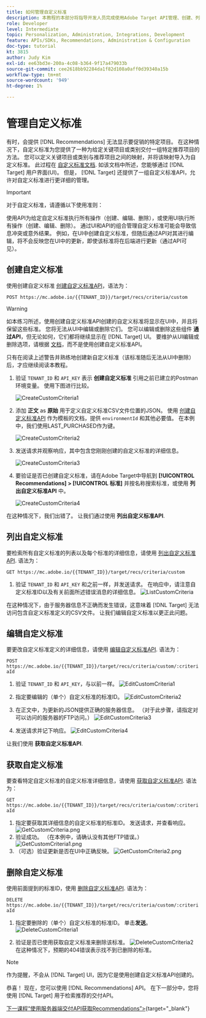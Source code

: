 ```yaml
---
title: 如何管理自定义标准
description: 本教程的本部分将指导开发人员完成使用Adobe Target API管理、创建、列表、编辑、获取和删除Adobe Target Recommendations标准所需的步骤。
role: Developer
level: Intermediate
topic: Personalization, Administration, Integrations, Development
feature: APIs/SDKs, Recommendations, Administration & Configuration
doc-type: tutorial
kt: 3815
author: Judy Kim
exl-id: ee63bd3e-200a-4c08-b364-9f17a479033b
source-git-commit: cee2618bb92284da1f82d108a0aff0d39340a15b
workflow-type: tm+mt
source-wordcount: '949'
ht-degree: 1%

---
```


# 管理自定义标准

有时，会提供 [!DNL Recommendations] 无法显示要促销的特定项目。 在这种情况下，自定义标准为您提供了一种为给定关键项目或类别交付一组特定推荐项目的方法。 您可以定义关键项目或类别与推荐项目之间的映射，并将该映射导入为自定义标准。 此过程在 [自定义标准文档](https://experienceleague.adobe.com/docs/target/using/recommendations/criteria/recommendations-csv.html?lang=en). 如该文档中所述，您能够通过 [!DNL Target] 用户界面(UI)。 但是， [!DNL Target] 还提供了一组自定义标准API，允许对自定义标准进行更详细的管理。

>[!IMPORTANT]
>
>对于自定义标准，请遵循以下使用准则：
>
> 使用API为给定自定义标准执行所有操作（创建、编辑、删除），或使用UI执行所有操作（创建、编辑、删除）。 通过UI和API的组合管理自定义标准可能会导致信息冲突或意外结果。 例如，在UI中创建自定义标准，但随后通过API对其进行编辑，将不会反映您在UI中的更新，即使该标准将在后端进行更新（通过API可见）。

## 创建自定义标准

使用创建自定义标准 [创建自定义标准API](https://developers.adobetarget.com/api/recommendations/#operation/createCriteriaCustom)，语法为：

`POST https://mc.adobe.io/{{TENANT_ID}}/target/recs/criteria/custom`

>[!WARNING]
>
>如本练习所述，使用创建自定义标准API创建的自定义标准将显示在UI中，并且将保留这些标准。 您将无法从UI中编辑或删除它们。 您可以编辑或删除这些组件 **通过API**，但无论如何，它们都将继续显示在 [!DNL Target] UI。 要维护从UI编辑或删除选项，请根据 [文档](https://experienceleague.adobe.com/docs/target/using/recommendations/criteria/recommendations-csv.html?lang=en)，而不是使用创建自定义标准API。

只有在阅读上述警告并熟练地创建新自定义标准（该标准随后无法从UI中删除）后，才应继续阅读本教程。

1. 验证 `TENANT_ID` 和 `API_KEY` 表示 **创建自定义标准** 引用之前已建立的Postman环境变量。 使用下图进行比较。

   ![CreateCustomCriteria1](assets/CreateCustomCriteria1.png)

2. 添加 **正文** as **原始** 用于定义自定义标准CSV文件位置的JSON。 使用 [创建自定义标准API](https://developers.adobetarget.com/api/recommendations/#operation/getAllCriteriaCustom) 作为模板的文档，提供 `environmentId` 和其他必要值。 在本例中，我们使用LAST_PURCHASED作为键。

   ![CreateCustomCriteria2](assets/CreateCustomCriteria2.png)

3. 发送请求并观察响应，其中包含您刚刚创建的自定义标准的详细信息。

   ![CreateCustomCriteria3](assets/CreateCustomCriteria3.png)

4. 要验证是否已创建自定义标准，请在Adobe Target中导航到 **[!UICONTROL Recommendations] > [!UICONTROL 标准]** 并按名称搜索标准，或使用 **列出自定义标准API** 中。

   ![CreateCustomCriteria4](assets/CreateCustomCriteria4.png)

在这种情况下，我们出错了。 让我们通过使用 **列出自定义标准API**.

## 列出自定义标准

要检索所有自定义标准的列表以及每个标准的详细信息，请使用 [列出自定义标准API](https://developers.adobetarget.com/api/recommendations/#operation/getAllCriteriaCustom). 语法为：

`GET https://mc.adobe.io/{{TENANT_ID}}/target/recs/criteria/custom`

1. 验证 `TENANT_ID` 和 `API_KEY` 和之前一样，并发送请求。 在响应中，请注意自定义标准ID以及有关前面所述错误消息的详细信息。
   ![ListCustomCriteria](assets/ListCustomCriteria.png)

在这种情况下，由于服务器信息不正确而发生错误，这意味着 [!DNL Target] 无法访问包含自定义标准定义的CSV文件。 让我们编辑自定义标准以更正此问题。

## 编辑自定义标准

要更改自定义标准定义的详细信息，请使用 [编辑自定义标准API](https://developers.adobetarget.com/api/recommendations/#operation/updateCriteriaCustom). 语法为：

`POST https://mc.adobe.io/{{TENANT_ID}}/target/recs/criteria/custom/:criteriaId`

1. 验证 `TENANT_ID` 和 `API_KEY`，与以前一样。
   ![EditCustomCriteria1](assets/EditCustomCriteria1.png)

1. 指定要编辑的（单个）自定义标准的标准ID。
   ![EditCustomCriteria2](assets/EditCustomCriteria2.png)

1. 在正文中，为更新的JSON提供正确的服务器信息。 （对于此步骤，请指定对可以访问的服务器的FTP访问。）
   ![EditCustomCriteria3](assets/EditCustomCriteria3.png)

1. 发送请求并记下响应。
   ![EditCustomCriteria4](assets/EditCustomCriteria4.png)

让我们使用 **获取自定义标准API**.

## 获取自定义标准

要查看特定自定义标准的自定义标准详细信息，请使用 [获取自定义标准API](https://developers.adobetarget.com/api/recommendations/#operation/getCriteriaCustom). 语法为：

`GET https://mc.adobe.io/{{TENANT_ID}}/target/recs/criteria/custom/:criteriaId`

1. 指定要获取其详细信息的自定义标准的标准ID。 发送请求，并查看响应。
   ![GetCustomCriteria.png](assets/GetCustomCriteria.png)
1. 验证成功。 （在本例中，请确认没有其他FTP错误。）
   ![GetCustomCriteria1.png](assets/GetCustomCriteria1.png)
1. （可选）验证更新是否在UI中正确反映。
   ![GetCustomCriteria2.png](assets/GetCustomCriteria2.png)

## 删除自定义标准

使用前面提到的标准ID，使用 [删除自定义标准API](https://developers.adobetarget.com/api/recommendations/#operation/deleteCriteriaCustom). 语法为：

`DELETE https://mc.adobe.io/{{TENANT_ID}}/target/recs/criteria/custom/:criteriaId`

1. 指定要删除的（单个）自定义标准的标准ID。 单击&#x200B;**发送**。
   ![DeleteCustomCriteria1](assets/DeleteCustomCriteria1.png)

1. 验证是否已使用获取自定义标准来删除该标准。
   ![DeleteCustomCriteria2](assets/DeleteCustomCriteria2.png)
在这种情况下，预期的404错误表示找不到已删除的标准。

>[!NOTE]
>作为提醒，不会从 [!DNL Target] UI，因为它是使用创建自定义标准API创建的。

恭喜！ 现在，您可以使用 [!DNL Recommendations] API。 在下一部分中，您将使用 [!DNL Target] 用于检索推荐的交付API。

[下一课程“使用服务器端交付API获取Recommendations”>](https://developer.adobe.com/target/before-administer/recs-api/fetch-recs-server-side-delivery-api/){target=&quot;_blank&quot;}
